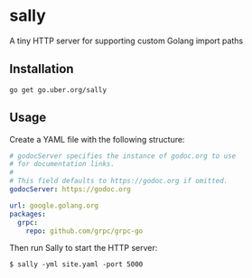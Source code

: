 # sally

A tiny HTTP server for supporting custom Golang import paths

## Installation

`go get go.uber.org/sally`

## Usage

Create a YAML file with the following structure:

```yaml
# godocServer specifies the instance of godoc.org to use
# for documentation links.
#
# This field defaults to https://godoc.org if omitted.
godocServer: https://godoc.org

url: google.golang.org
packages:
  grpc:
    repo: github.com/grpc/grpc-go
```

Then run Sally to start the HTTP server:

```
$ sally -yml site.yaml -port 5000
```
